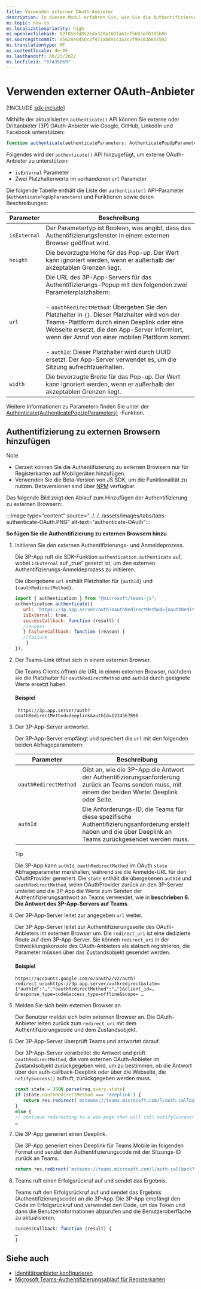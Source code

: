 ```yaml
---
title: Verwenden externer OAuth-Anbieter
description: In diesem Modul erfahren Sie, wie Sie die Authentifizierung mit externen OAuth-Anbietern durchführen und sie einem externen Browser hinzufügen
ms.topic: how-to
ms.localizationpriority: high
ms.openlocfilehash: 62f056fd852eda320a180fa61cf5693ef0105b8b
ms.sourcegitcommit: d5628e0d50c3f471abd91c3a3c2f99783b087502
ms.translationtype: MT
ms.contentlocale: de-DE
ms.lasthandoff: 08/25/2022
ms.locfileid: "67435069"
---
```

# <a name="use-external-oauth-providers"></a>Verwenden externer OAuth-Anbieter

[!INCLUDE [sdk-include](~/includes/sdk-include.md)]

Mithilfe der aktualisierten `authenticate()` API können Sie externe oder Drittanbieter (3P) OAuth-Anbieter wie Google, GitHub, LinkedIn und Facebook unterstützen:

```JavaScript
function authenticate(authenticateParameters: AuthenticatePopUpParameters): Promise<string>
```

Folgendes wird der `authenticate()` API hinzugefügt, um externe OAuth-Anbieter zu unterstützen:

* `isExternal` Parameter
* Zwei Platzhalterwerte im vorhandenen `url` Parameter

Die folgende Tabelle enthält die Liste der `authenticate()` API-Parameter (`AuthenticatePopUpParameters`) und Funktionen sowie deren Beschreibungen:

| Parameter| Beschreibung|
| --- | --- |
|`isExternal` | Der Parametertyp ist Boolean, was angibt, dass das Authentifizierungsfenster in einem externen Browser geöffnet wird.|
|`height` |Die bevorzugte Höhe für das Pop-up. Der Wert kann ignoriert werden, wenn er außerhalb der akzeptablen Grenzen liegt.|
|`url`  <br>|Die URL des 3P-App-Servers für das Authentifizierungs-Popup mit den folgenden zwei Parameterplatzhaltern:</br> <br> - `oauthRedirectMethod`: Übergeben Sie den Platzhalter in `{}`. Dieser Platzhalter wird von der Teams-Plattform durch einen Deeplink oder eine Webseite ersetzt, die den App-Server informiert, wenn der Anruf von einer mobilen Plattform kommt.</br> <br> - `authId`: Dieser Platzhalter wird durch UUID ersetzt. Der App-Server verwendet es, um die Sitzung aufrechtzuerhalten.| 
|`width`|Die bevorzugte Breite für das Pop-up. Der Wert kann ignoriert werden, wenn er außerhalb der akzeptablen Grenzen liegt.|

Weitere Informationen zu Parametern finden Sie unter der [Authenticate(AuthenticatePopUpParameters)](/javascript/api/@microsoft/teams-js/authentication#@microsoft-teams-js-authentication-authenticate) -Funktion.

## <a name="add-authentication-to-external-browsers"></a>Authentifizierung zu externen Browsern hinzufügen

> [!NOTE]
> * Derzeit können Sie die Authentifizierung zu externen Browsern nur für Registerkarten auf Mobilgeräten hinzufügen. 
> * Verwenden Sie die Beta-Version von JS SDK, um die Funktionalität zu nutzen. Betaversionen sind über [NPM](https://www.npmjs.com/package/@microsoft/teams-js/v/1.12.0-beta.2) verfügbar.

Das folgende Bild zeigt den Ablauf zum Hinzufügen der Authentifizierung zu externen Browsern:

 :::image type="content" source="../../../assets/images/tabs/tabs-authenticate-OAuth.PNG" alt-text="authenticate-OAuth":::

**So fügen Sie die Authentifizierung zu externen Browsern hinzu**

1. Initiieren Sie den externen Authentifizierungs- und Anmeldeprozess.

   Die 3P-App ruft die SDK-Funktion `authentication.authenticate` auf, wobei `isExternal` auf „true“ gesetzt ist, um den externen Authentifizierungs-Anmeldeprozess zu initiieren.

   Die übergebene `url` enthält Platzhalter für `{authId}` und `{oauthRedirectMethod}`.  


    ```JavaScript
    import { authentication } from "@microsoft/teams-js";
    authentication.authenticate({
       url: 'https://3p.app.server/auth?oauthRedirectMethod={oauthRedirectMethod}&authId={authId}',
       isExternal: true,
       successCallback: function (result) {
       //sucess 
       } failureCallback: function (reason) {
       //failure 
        }
    });
    ```

2. Der Teams-Link öffnet sich in einem externen Browser.

   Die Teams Clients öffnen die URL in einem externen Browser, nachdem sie die Platzhalter für `oauthRedirectMethod` und `authId` durch geeignete Werte ersetzt haben.

   #### <a name="example"></a>Beispiel

   ```http
    https://3p.app.server/auth?oauthRedirectMethod=deeplink&authId=1234567890 
   ```

3. Der 3P-App-Server antwortet.

   Der 3P-App-Server empfängt und speichert die `url` mit den folgenden beiden Abfrageparametern:

   | Parameter | Beschreibung|
   | --- | --- |
   | `oauthRedirectMethod` |Gibt an, wie die 3P-App die Antwort der Authentifizierungsanforderung zurück an Teams senden muss, mit einem der beiden Werte: Deeplink oder Seite.|
   |`authId` | Die Anforderungs-ID, die Teams für diese spezifische Authentifizierungsanforderung erstellt haben und die über Deeplink an Teams zurückgesendet werden muss.|

    > [!TIP]
    > Die 3P-App kann `authId`, `oauthRedirectMethod` im OAuth `state` Abfrageparameter marshallen, während sie die Anmelde-URL für den OAuthProvider generiert. Die `state` enthält die übergebenen `authId` und `oauthRedirectMethod`, wenn OAuthProvider zurück an den 3P-Server umleitet und die 3P-App die Werte zum Senden der Authentifizierungsantwort an Teams verwendet, wie in **beschrieben 6. Die Antwort des 3P-App-Servers auf Teams**.

4. Der 3P-App-Server leitet zur angegeben `url` weiter.

   Der 3P-App-Server leitet zur Authentifizierungsseite des OAuth-Anbieters im externen Browser um. Die `redirect_uri` ist eine dedizierte Route auf dem 3P-App-Server. Sie können `redirect_uri` in der Entwicklungskonsole des OAuth-Anbieters als statisch registrieren, die Parameter müssen über das Zustandsobjekt gesendet werden.

   #### <a name="example"></a>Beispiel

    ```http
    https://accounts.google.com/o/oauth2/v2/auth?redirect_uri=https://3p.app.server/authredirect&state={"authId":"…","oauthRedirectMethod":"…"}&client_id=…    &response_type=code&access_type=offline&scope= … 
    ```

5. Melden Sie sich beim externen Browser an.

   Der Benutzer meldet sich beim externen Browser an. Die OAuth-Anbieter leiten zurück zum `redirect_uri` mit dem Authentifizierungscode und dem Zustandsobjekt.

6. Der 3P-App-Server überprüft Teams und antwortet darauf.

   Der 3P-App-Server verarbeitet die Antwort und prüft `oauthRedirectMethod`, die vom externen OAuth-Anbieter im Zustandsobjekt zurückgegeben wird, um zu bestimmen, ob die Antwort über den auth-callback-Deeplink oder über die Webseite, die `notifySuccess()` aufruft, zurückgegeben werden muss.

      ```JavaScript
      const state = JSON.parse(req.query.state)
      if (state.oauthRedirectMethod === 'deeplink') {
         return res.redirect('msteams://teams.microsoft.com/l/auth-callback?authId=${state.authId}&result=${req.query.code}')
      }
      else {
      // continue redirecting to a web-page that will call notifySuccess() – usually this method is used in Teams-Web
      …
      ```

7. Die 3P-App generiert einen Deeplink.

   Die 3P-App generiert einen Deeplink für Teams Mobile im folgenden Format und sendet den Authentifizierungscode mit der Sitzungs-ID zurück an Teams.

   ```JavaScript
   return res.redirect(`msteams://teams.microsoft.com/l/auth-callback?authId=${state.authId}&result=${req.query.code}`)
   ```

 8. Teams ruft einen Erfolgsrückruf auf und sendet das Ergebnis.

    Teams ruft den Erfolgsrückruf auf und sendet das Ergebnis (Authentifizierungscode) an die 3P-App. Die 3P-App empfängt den Code im Erfolgsrückruf und verwendet den Code, um das Token und dann die Benutzerinformationen abzurufen und die Benutzeroberfläche zu aktualisieren.

      ```JavaScript
      successCallback: function (result) { 
      … 
      } 
      ```

## <a name="see-also"></a>Siehe auch

* [Identitätsanbieter konfigurieren](../../../concepts/authentication/configure-identity-provider.md)
* [Microsoft Teams-Authentifizierungsablauf für Registerkarten](auth-flow-tab.md)
